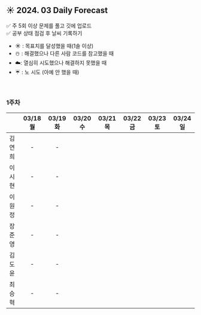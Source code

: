 ## ☀️ 2024. 03 Daily Forecast

✅ 주 5회 이상 문제를 풀고 깃에 업로드    
✅ 공부 상태 점검 후 날씨 기록하기 
- ☀️ : 목표치를 달성했을 때(1솔 이상)
- ☃️ : 해결했으나 다른 사람 코드를 참고했을 때
- ☁️: 열심히 시도했으나 해결하지 못했을 때
- ☔ : 노 시도 (아예 안 했을 때)

<br>

### 1주차

  
|      | 03/18 월 | 03/19 화 | 03/20 수 | 03/21 목 | 03/22 금 | 03/23 토 | 03/24 일 |
|------|:-----:|:-----:|:-----:|:-----:|:-----:|:-----:|:-----:|
| 김연희 | - | - | | | | | |
| 이시현 | - | - | | | | | |
| 이원정 | - | - | | | | | |
| 장준영 | - | - | | | | | |
| 김도윤 | - | - | | | | | |
| 최승혁 | - | - | | | | | |

<br>
